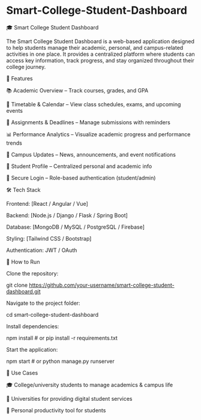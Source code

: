 # Smart-College-Student-Dashboard
🎓 Smart College Student Dashboard

The Smart College Student Dashboard is a web-based application designed to help students manage their academic, personal, and campus-related activities in one place. It provides a centralized platform where students can access key information, track progress, and stay organized throughout their college journey.

🚀 Features

📚 Academic Overview – Track courses, grades, and GPA

📅 Timetable & Calendar – View class schedules, exams, and upcoming events

📝 Assignments & Deadlines – Manage submissions with reminders

📊 Performance Analytics – Visualize academic progress and performance trends

🏫 Campus Updates – News, announcements, and event notifications

👤 Student Profile – Centralized personal and academic info

🔐 Secure Login – Role-based authentication (student/admin)

🛠️ Tech Stack

Frontend: [React / Angular / Vue]

Backend: [Node.js / Django / Flask / Spring Boot]

Database: [MongoDB / MySQL / PostgreSQL / Firebase]

Styling: [Tailwind CSS / Bootstrap]

Authentication: JWT / OAuth

📂 How to Run

Clone the repository:

git clone https://github.com/your-username/smart-college-student-dashboard.git


Navigate to the project folder:

cd smart-college-student-dashboard


Install dependencies:

npm install   # or pip install -r requirements.txt


Start the application:

npm start   # or python manage.py runserver

📌 Use Cases

🎓 College/university students to manage academics & campus life

🏫 Universities for providing digital student services

📱 Personal productivity tool for students
